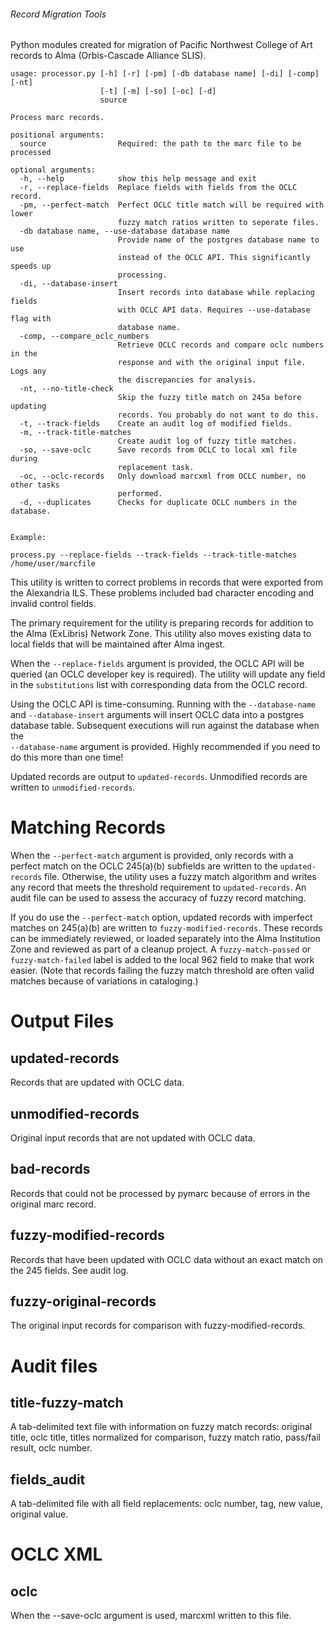 ###### Record Migration Tools

Python modules created for migration of Pacific Northwest College of Art records to 
Alma (Orbis-Cascade Alliance SLIS).

```
usage: processor.py [-h] [-r] [-pm] [-db database name] [-di] [-comp] [-nt]
                    [-t] [-m] [-so] [-oc] [-d]
                    source

Process marc records.

positional arguments:
  source                Required: the path to the marc file to be processed

optional arguments:
  -h, --help            show this help message and exit
  -r, --replace-fields  Replace fields with fields from the OCLC record.
  -pm, --perfect-match  Perfect OCLC title match will be required with lower
                        fuzzy match ratios written to seperate files.
  -db database name, --use-database database name
                        Provide name of the postgres database name to use
                        instead of the OCLC API. This significantly speeds up
                        processing.
  -di, --database-insert
                        Insert records into database while replacing fields
                        with OCLC API data. Requires --use-database flag with
                        database name.
  -comp, --compare_oclc_numbers
                        Retrieve OCLC records and compare oclc numbers in the
                        response and with the original input file. Logs any
                        the discrepancies for analysis.
  -nt, --no-title-check
                        Skip the fuzzy title match on 245a before updating
                        records. You probably do not want to do this.
  -t, --track-fields    Create an audit log of modified fields.
  -m, --track-title-matches
                        Create audit log of fuzzy title matches.
  -so, --save-oclc      Save records from OCLC to local xml file during
                        replacement task.
  -oc, --oclc-records   Only download marcxml from OCLC number, no other tasks
                        performed.
  -d, --duplicates      Checks for duplicate OCLC numbers in the database.
  

Example:

process.py --replace-fields --track-fields --track-title-matches /home/user/marcfile 
```

This utility is written to correct problems in records that were exported from the Alexandria ILS.
These problems included bad character encoding and invalid control fields. 

The primary requirement for the utility is preparing records for addition to the Alma (ExLibris) Network Zone.
This utility also moves existing data to local fields that will be maintained after Alma ingest. 

When the `--replace-fields` argument is provided, the OCLC API will be queried (an OCLC developer key is required). 
The utility will update any field in the `substitutions` list with corresponding data from the OCLC record.

Using the OCLC API is time-consuming. Running with the `--database-name` and `--database-insert` arguments will insert
OCLC  data into a postgres database table. Subsequent executions will run against the database when the  
`--database-name` argument is provided. Highly recommended if you need to do this more than one time!

Updated records are output to `updated-records`.  Unmodified records are written to `unmodified-records`.

# Matching Records

When the `--perfect-match` argument is provided, only records with a perfect match on the OCLC 245(a)(b) subfields
are written to the `updated-records` file. Otherwise, the utility uses a fuzzy match algorithm and writes
any record that meets the threshold requirement to `updated-records`.  An audit file can be used to assess the
accuracy of fuzzy record matching.

If you do use the `--perfect-match` option, updated records with imperfect matches on 245(a)(b) are
written to `fuzzy-modified-records`. These records can be immediately reviewed, or loaded separately into
the Alma Institution Zone and reviewed as part of a cleanup project. A `fuzzy-match-passed` or `fuzzy-match-failed`
label is added to the local 962 field to make that work easier. (Note that records failing the fuzzy match threshold
are often valid matches because of variations in cataloging.)

# Output Files

## updated-records
Records that are updated with OCLC data.

## unmodified-records
Original input records that are not updated with OCLC data.

## bad-records
Records that could not be processed by pymarc because of errors in the original marc record.

## fuzzy-modified-records
Records that have been updated with OCLC data without an exact match on the 245 fields. See audit log.

## fuzzy-original-records
The original input records for comparison with fuzzy-modified-records.

# Audit files

## title-fuzzy-match
A tab-delimited text file with information on fuzzy match records: original title, oclc title, titles normalized for 
comparison, fuzzy match ratio, pass/fail result,  oclc number. 

## fields_audit
A tab-delimited file with all field replacements: oclc number, tag, new value, original value.

# OCLC XML

## oclc
When the --save-oclc argument is used, marcxml written to this file.
